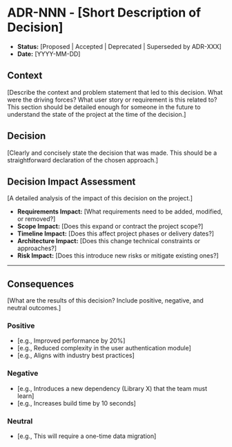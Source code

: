 # ADR-NNN - [Short Description of Decision]

*   **Status:** [Proposed | Accepted | Deprecated | Superseded by ADR-XXX]
*   **Date:** [YYYY-MM-DD]

## Context

[Describe the context and problem statement that led to this decision. What were the driving forces? What user story or requirement is this related to? This section should be detailed enough for someone in the future to understand the state of the project at the time of the decision.]

## Decision

[Clearly and concisely state the decision that was made. This should be a straightforward declaration of the chosen approach.]

## Decision Impact Assessment

[A detailed analysis of the impact of this decision on the project.]

*   **Requirements Impact:** [What requirements need to be added, modified, or removed?]
*   **Scope Impact:** [Does this expand or contract the project scope?]
*   **Timeline Impact:** [Does this affect project phases or delivery dates?]
*   **Architecture Impact:** [Does this change technical constraints or approaches?]
*   **Risk Impact:** [Does this introduce new risks or mitigate existing ones?]

---

## Consequences

[What are the results of this decision? Include positive, negative, and neutral outcomes.]

### Positive

*   [e.g., Improved performance by 20%]
*   [e.g., Reduced complexity in the user authentication module]
*   [e.g., Aligns with industry best practices]

### Negative

*   [e.g., Introduces a new dependency (Library X) that the team must learn]
*   [e.g., Increases build time by 10 seconds]

### Neutral

*   [e.g., This will require a one-time data migration]
